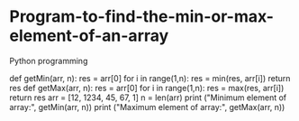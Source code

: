 # Program-to-find-the-min-or-max-element-of-an-array
Python programming


def getMin(arr, n):
	res = arr[0]
	for i in range(1,n):
		res = min(res, arr[i])
	return res
def getMax(arr, n):
	res = arr[0]
	for i in range(1,n):
		res = max(res, arr[i])
	return res
arr = [12, 1234, 45, 67, 1]
n = len(arr)
print ("Minimum element of array:", getMin(arr, n))
print ("Maximum element of array:", getMax(arr, n))


